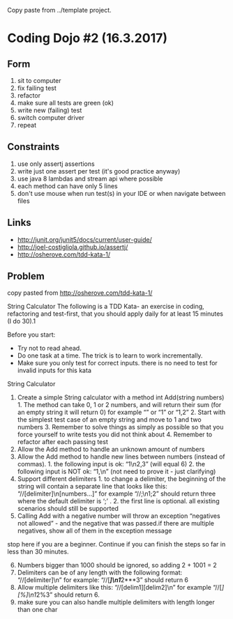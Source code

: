Copy paste from ../template project.

# Coding Dojo #2 (16.3.2017)
 
## Form
 1. sit to computer
 2. fix failing test
 3. refactor
 4. make sure all tests are green (ok)
 5. write new (failing) test
 6. switch computer driver 
 7. repeat
 
## Constraints
 1. use only assertj assertions
 2. write just one assert per test (it's good practice anyway)
 3. use java 8 lambdas and stream api where possible
 4. each method can have only 5 lines
 5. don't use mouse when run test(s) in your IDE or when navigate between files

## Links
* http://junit.org/junit5/docs/current/user-guide/
* http://joel-costigliola.github.io/assertj/
* http://osherove.com/tdd-kata-1/

## Problem 

copy pasted from http://osherove.com/tdd-kata-1/

String Calculator
The following is a TDD Kata- an exercise in coding, refactoring and test-first, that you should apply daily for at least 15 minutes (I do 30).1

Before you start: 
* Try not to read ahead.
* Do one task at a time. The trick is to learn to work incrementally.
* Make sure you only test for correct inputs. there is no need to test for invalid inputs for this kata

String Calculator

1. Create a simple String calculator with a method int Add(string numbers)
        1. The method can take 0, 1 or 2 numbers, and will return their sum (for an empty string it will return 0) for example “” or “1” or “1,2”
        2. Start with the simplest test case of an empty string and move to 1 and two numbers
        3. Remember to solve things as simply as possible so that you force yourself to write tests you did not think about
        4. Remember to refactor after each passing test
2. Allow the Add method to handle an unknown amount of numbers
3. Allow the Add method to handle new lines between numbers (instead of commas).
        1. the following input is ok:  “1\n2,3”  (will equal 6)
        2. the following input is NOT ok:  “1,\n” (not need to prove it - just clarifying)
4. Support different delimiters
        1. to change a delimiter, the beginning of the string will contain a separate line that looks like this:   “//[delimiter]\n[numbers…]” for example “//;\n1;2” should return three where the default delimiter is ‘;’ .
        2. the first line is optional. all existing scenarios should still be supported
5. Calling Add with a negative number will throw an exception “negatives not allowed” - and the negative that was passed.if there are multiple negatives, show all of them in the exception message

stop here if you are a beginner. Continue if you can finish the steps so far in less than 30 minutes.

6. Numbers bigger than 1000 should be ignored, so adding 2 + 1001  = 2
7. Delimiters can be of any length with the following format:  “//[delimiter]\n” for example: “//[***]\n1***2***3” should return 6
8. Allow multiple delimiters like this:  “//[delim1][delim2]\n” for example “//[*][%]\n1*2%3” should return 6.
9. make sure you can also handle multiple delimiters with length longer than one char